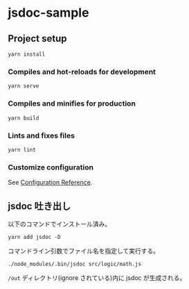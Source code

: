 # jsdoc-sample

## Project setup

```
yarn install
```

### Compiles and hot-reloads for development

```
yarn serve
```

### Compiles and minifies for production

```
yarn build
```

### Lints and fixes files

```
yarn lint
```

### Customize configuration

See [Configuration Reference](https://cli.vuejs.org/config/).

## jsdoc 吐き出し

以下のコマンドでインストール済み。

```
yarn add jsdoc -D
```

コマンドライン引数でファイル名を指定して実行する。

```
./node_modules/.bin/jsdoc src/logic/math.js
```

`/out` ディレクトリ(ignore されている)内に jsdoc が生成される。
